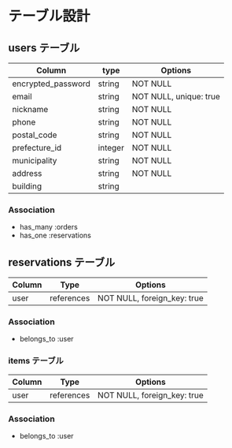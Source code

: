 # テーブル設計

## users テーブル

| Column             | type    | Options                |
| ------------------ | ------- | ---------------------- |
| encrypted_password | string  | NOT NULL               |
| email              | string  | NOT NULL, unique: true |
| nickname           | string  | NOT NULL               |
| phone              | string  | NOT NULL               |
| postal_code        | string  | NOT NULL               |
| prefecture_id      | integer | NOT NULL               |
| municipality       | string  | NOT NULL               |
| address            | string  | NOT NULL               |
| building           | string  |                        |

### Association

- has_many :orders
- has_one :reservations

## reservations テーブル

 | Column | Type       | Options                     |
 | ------ | ---------- | --------------------------- |
 | user   | references | NOT NULL, foreign_key: true |

 ### Association

 - belongs_to :user

 ### items テーブル

 | Column | Type       | Options                     |
 | ------ | ---------- | --------------------------- |
 | user   | references | NOT NULL, foreign_key: true |

 ### Association

 - belongs_to :user